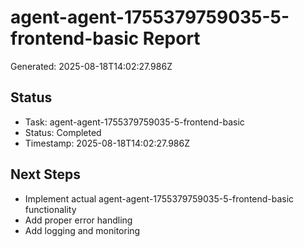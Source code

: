 # agent-agent-1755379759035-5-frontend-basic Report

Generated: 2025-08-18T14:02:27.986Z

## Status
- Task: agent-agent-1755379759035-5-frontend-basic
- Status: Completed
- Timestamp: 2025-08-18T14:02:27.986Z

## Next Steps
- Implement actual agent-agent-1755379759035-5-frontend-basic functionality
- Add proper error handling
- Add logging and monitoring
